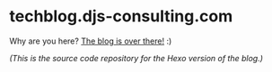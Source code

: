 # techblog.djs-consulting.com

Why are you here? [The blog is over there!](https://techblog.djs-consulting.com) :)

_(This is the source code repository for the Hexo version of the blog.)_
